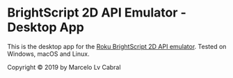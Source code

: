 # BrightScript 2D API Emulator - Desktop App

This is the desktop app for the [Roku BrightScript 2D API emulator](http://github.com/lvcabral/brs-emu). 
Tested on Windows, macOS and Linux.  

Copyright © 2019 by Marcelo Lv Cabral
